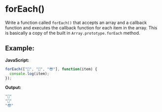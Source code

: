# forEach()

Write a function called `forEach()` that accepts an array and a callback function and executes the callback function for each item in the array. This is basically a copy of the built in `Array.prototype.forEach` method.

## Example:

**JavaScript:**

```js
forEach(["🤗", "💩", "😎"], function(item) {
  console.log(item);
});
```

**Output:**

```js
"🤗"
"💩"
"😎"
```
